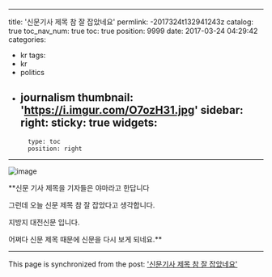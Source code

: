 
---
title: '신문기사 제목 참 잘 잡았네요'
permlink: -2017324t132941243z
catalog: true
toc_nav_num: true
toc: true
position: 9999
date: 2017-03-24 04:29:42
categories:
- kr
tags:
- kr
- politics
- journalism
thumbnail: 'https://i.imgur.com/O7ozH31.jpg'
sidebar:
    right:
        sticky: true
widgets:
    -
        type: toc
        position: right
---


![image](https://i.imgur.com/O7ozH31.jpg)

**신문 기사 제목을 기자들은 야마라고 한답니다

그런데 오늘 신문 제목 참 잘 잡았다고 생각합니다.

지방지 대전신문 입니다.

어쩌다 신문 제목 때문에 신문을 다시 보게 되네요.**

- - -

This page is synchronized from the post: ['신문기사 제목 참 잘 잡았네요'](https://steemit.com/@oldstone/-2017324t132941243z)
